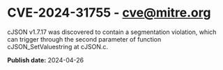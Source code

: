 # CVE-2024-31755 - cve@mitre.org

cJSON v1.7.17 was discovered to contain a segmentation violation, which can trigger through the second parameter of function cJSON_SetValuestring at cJSON.c.

**Publish date:** 2024-04-26

